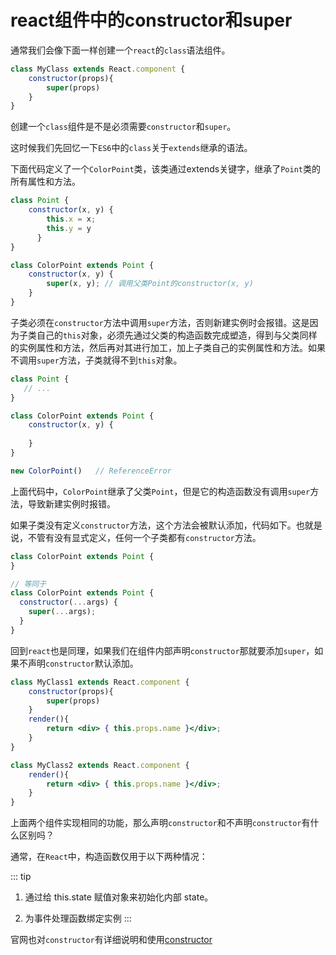 # react组件中的constructor和super

通常我们会像下面一样创建一个`react`的`class`语法组件。

```js
class MyClass extends React.component {
    constructor(props){
        super(props)
    }
}
```

创建一个`class`组件是不是必须需要`constructor`和`super`。

这时候我们先回忆一下`ES6`中的`class`关于`extends`继承的语法。

下面代码定义了一个`ColorPoint`类，该类通过extends关键字，继承了`Point`类的所有属性和方法。

```js
class Point {
    constructor(x, y) {
        this.x = x;
        this.y = y
      }
}

class ColorPoint extends Point {
    constructor(x, y) {
        super(x, y); // 调用父类Point的constructor(x, y)
    }
}
```

子类必须在`constructor`方法中调用`super`方法，否则新建实例时会报错。这是因为子类自己的`this`对象，必须先通过父类的构造函数完成塑造，得到与父类同样的实例属性和方法，然后再对其进行加工，加上子类自己的实例属性和方法。如果不调用`super`方法，子类就得不到`this`对象。

```js
class Point {
   // ...
}

class ColorPoint extends Point {
    constructor(x, y) {
      
    }
}

new ColorPoint()   // ReferenceError
```

上面代码中，`ColorPoint`继承了父类`Point`，但是它的构造函数没有调用`super`方法，导致新建实例时报错。

如果子类没有定义`constructor`方法，这个方法会被默认添加，代码如下。也就是说，不管有没有显式定义，任何一个子类都有`constructor`方法。

```js
class ColorPoint extends Point {
}

// 等同于
class ColorPoint extends Point {
  constructor(...args) {
    super(...args);
  }
}
```

回到`react`也是同理，如果我们在组件内部声明`constructor`那就要添加`super`，如果不声明`constructor`默认添加。

```jsx harmony
class MyClass1 extends React.component {
    constructor(props){
        super(props)
    }
    render(){
        return <div> { this.props.name }</div>;
    }
}

class MyClass2 extends React.component {
    render(){
        return <div> { this.props.name }</div>;
    }
}
```

上面两个组件实现相同的功能，那么声明`constructor`和不声明`constructor`有什么区别吗？

通常，在`React`中，构造函数仅用于以下两种情况：

::: tip 

1. 通过给 this.state 赋值对象来初始化内部 state。

2. 为事件处理函数绑定实例
:::

官网也对`constructor`有详细说明和使用[constructor](https://zh-hans.reactjs.org/docs/react-component.html#constructor)








